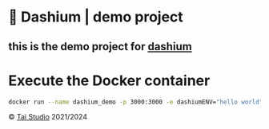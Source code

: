 # 💎 Dashium | demo project

## this is the demo project for [dashium](https://github.com/Dashium)

# Execute the Docker container

```bash
docker run --name dashium_demo -p 3000:3000 -e dashiumENV="hello world" taistudio/dashium_demo
```

© [Tai Studio](https://taistudio.fr) 2021/2024